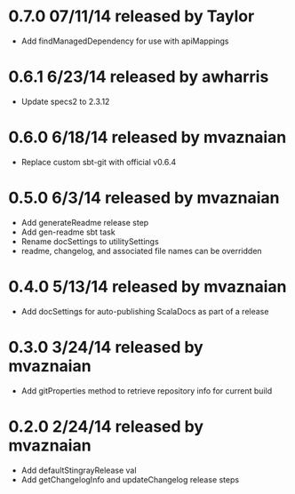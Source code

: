 # 0.7.0 07/11/14 released by Taylor
* Add findManagedDependency for use with apiMappings

# 0.6.1 6/23/14 released by awharris
* Update specs2 to 2.3.12

# 0.6.0 6/18/14 released by mvaznaian
* Replace custom sbt-git with official v0.6.4

# 0.5.0 6/3/14 released by mvaznaian
* Add generateReadme release step
* Add gen-readme sbt task
* Rename docSettings to utilitySettings
* readme, changelog, and associated file names can be overridden

# 0.4.0 5/13/14 released by mvaznaian
* Add docSettings for auto-publishing ScalaDocs as part of a release

# 0.3.0 3/24/14 released by mvaznaian
* Add gitProperties method to retrieve repository info for current build

# 0.2.0 2/24/14 released by mvaznaian
* Add defaultStingrayRelease val
* Add getChangelogInfo and updateChangelog release steps
